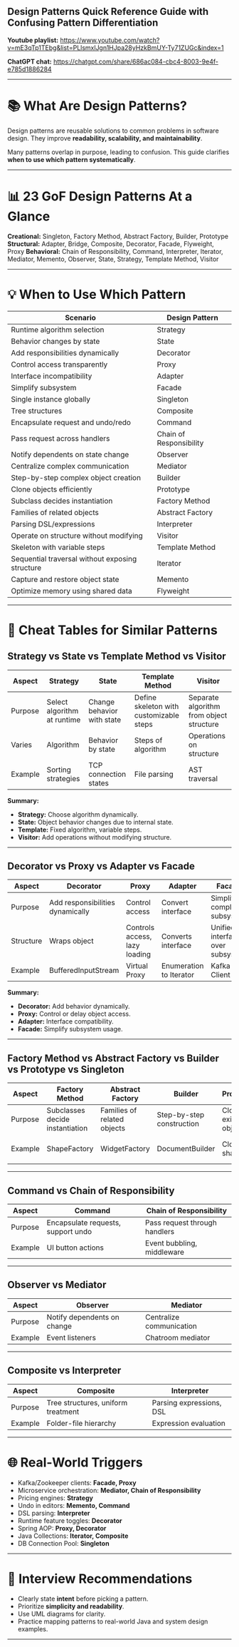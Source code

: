 ## Design Patterns Quick Reference Guide with Confusing Pattern Differentiation

**Youtube playlist:** https://www.youtube.com/watch?v=mE3qTp1TEbg&list=PLlsmxlJgn1HJpa28yHzkBmUY-Ty71ZUGc&index=1

**ChatGPT chat:** https://chatgpt.com/share/686ac084-cbc4-8003-9e4f-e785d1886284

---

# 📚 What Are Design Patterns?

Design patterns are reusable solutions to common problems in software design. They improve **readability, scalability, and maintainability**.

Many patterns overlap in purpose, leading to confusion. This guide clarifies **when to use which pattern systematically**.

---

# 📊 23 GoF Design Patterns At a Glance

**Creational:** Singleton, Factory Method, Abstract Factory, Builder, Prototype
**Structural:** Adapter, Bridge, Composite, Decorator, Facade, Flyweight, Proxy
**Behavioral:** Chain of Responsibility, Command, Interpreter, Iterator, Mediator, Memento, Observer, State, Strategy, Template Method, Visitor

---

# 💡 When to Use Which Pattern

| **Scenario**                                    | **Design Pattern**      |
| ----------------------------------------------- | ----------------------- |
| Runtime algorithm selection                     | Strategy                |
| Behavior changes by state                       | State                   |
| Add responsibilities dynamically                | Decorator               |
| Control access transparently                    | Proxy                   |
| Interface incompatibility                       | Adapter                 |
| Simplify subsystem                              | Facade                  |
| Single instance globally                        | Singleton               |
| Tree structures                                 | Composite               |
| Encapsulate request and undo/redo               | Command                 |
| Pass request across handlers                    | Chain of Responsibility |
| Notify dependents on state change               | Observer                |
| Centralize complex communication                | Mediator                |
| Step-by-step complex object creation            | Builder                 |
| Clone objects efficiently                       | Prototype               |
| Subclass decides instantiation                  | Factory Method          |
| Families of related objects                     | Abstract Factory        |
| Parsing DSL/expressions                         | Interpreter             |
| Operate on structure without modifying          | Visitor                 |
| Skeleton with variable steps                    | Template Method         |
| Sequential traversal without exposing structure | Iterator                |
| Capture and restore object state                | Memento                 |
| Optimize memory using shared data               | Flyweight               |

---

# 📅 Cheat Tables for Similar Patterns

## Strategy vs State vs Template Method vs Visitor

| Aspect  | Strategy                    | State                      | Template Method                         | Visitor                                  |
| ------- | --------------------------- | -------------------------- | --------------------------------------- | ---------------------------------------- |
| Purpose | Select algorithm at runtime | Change behavior with state | Define skeleton with customizable steps | Separate algorithm from object structure |
| Varies  | Algorithm                   | Behavior by state          | Steps of algorithm                      | Operations on structure                  |
| Example | Sorting strategies          | TCP connection states      | File parsing                            | AST traversal                            |

**Summary:**

* **Strategy:** Choose algorithm dynamically.
* **State:** Object behavior changes due to internal state.
* **Template:** Fixed algorithm, variable steps.
* **Visitor:** Add operations without modifying structure.

---

## Decorator vs Proxy vs Adapter vs Facade

| Aspect    | Decorator                        | Proxy                         | Adapter                 | Facade                           |
| --------- | -------------------------------- | ----------------------------- | ----------------------- | -------------------------------- |
| Purpose   | Add responsibilities dynamically | Control access                | Convert interface       | Simplify complex subsystem       |
| Structure | Wraps object                     | Controls access, lazy loading | Converts interface      | Unified interface over subsystem |
| Example   | BufferedInputStream              | Virtual Proxy                 | Enumeration to Iterator | Kafka Client APIs                |

**Summary:**

* **Decorator:** Add behavior dynamically.
* **Proxy:** Control or delay object access.
* **Adapter:** Interface compatibility.
* **Facade:** Simplify subsystem usage.

---

## Factory Method vs Abstract Factory vs Builder vs Prototype vs Singleton

| Aspect  | Factory Method                  | Abstract Factory            | Builder                   | Prototype              | Singleton           |
| ------- | ------------------------------- | --------------------------- | ------------------------- | ---------------------- | ------------------- |
| Purpose | Subclasses decide instantiation | Families of related objects | Step-by-step construction | Clone existing objects | One global instance |
| Example | ShapeFactory                    | WidgetFactory               | DocumentBuilder           | Cloning shapes         | DB Connection Pool  |

---

## Command vs Chain of Responsibility

| Aspect  | Command                            | Chain of Responsibility       |
| ------- | ---------------------------------- | ----------------------------- |
| Purpose | Encapsulate requests, support undo | Pass request through handlers |
| Example | UI button actions                  | Event bubbling, middleware    |

---

## Observer vs Mediator

| Aspect  | Observer                    | Mediator                 |
| ------- | --------------------------- | ------------------------ |
| Purpose | Notify dependents on change | Centralize communication |
| Example | Event listeners             | Chatroom mediator        |

---

## Composite vs Interpreter

| Aspect  | Composite                          | Interpreter              |
| ------- | ---------------------------------- | ------------------------ |
| Purpose | Tree structures, uniform treatment | Parsing expressions, DSL |
| Example | Folder-file hierarchy              | Expression evaluation    |

---

# 🌐 Real-World Triggers

* Kafka/Zookeeper clients: **Facade, Proxy**
* Microservice orchestration: **Mediator, Chain of Responsibility**
* Pricing engines: **Strategy**
* Undo in editors: **Memento, Command**
* DSL parsing: **Interpreter**
* Runtime feature toggles: **Decorator**
* Spring AOP: **Proxy, Decorator**
* Java Collections: **Iterator, Composite**
* DB Connection Pool: **Singleton**

---

# 🎯 Interview Recommendations

* Clearly state **intent** before picking a pattern.
* Prioritize **simplicity and readability**.
* Use UML diagrams for clarity.
* Practice mapping patterns to real-world Java and system design examples.

---